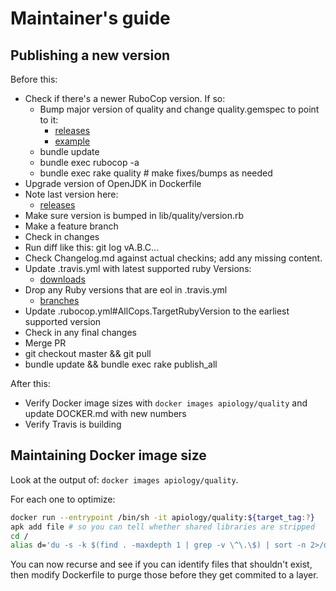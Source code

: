 # Maintainer's guide

## Publishing a new version

Before this:

* Check if there's a newer RuboCop version.  If so:
  * Bump major version of quality and change quality.gemspec to point to it:
    * [releases](https://github.com/rubocop-hq/rubocop/releases)
    * [example](https://github.com/apiology/quality/blob/master/quality.gemspec#L45)
  * bundle update
  * bundle exec rubocop -a
  * bundle exec rake quality # make fixes/bumps as needed
* Upgrade version of OpenJDK in Dockerfile
* Note last version here:
  * [releases](https://github.com/apiology/quality/releases)
* Make sure version is bumped in lib/quality/version.rb
* Make a feature branch
* Check in changes
* Run diff like this: git log vA.B.C...
* Check Changelog.md against actual checkins; add any missing content.
* Update .travis.yml with latest supported ruby Versions:
  * [downloads](https://www.ruby-lang.org/en/downloads/)
* Drop any Ruby versions that are eol in .travis.yml
  * [branches](https://www.ruby-lang.org/en/downloads/branches/)
* Update .rubocop.yml#AllCops.TargetRubyVersion to the earliest supported
  version
* Check in any final changes
* Merge PR
* git checkout master && git pull
* bundle update && bundle exec rake publish_all

After this:

* Verify Docker image sizes with `docker images apiology/quality` and update
  DOCKER.md with new numbers
* Verify Travis is building

## Maintaining Docker image size

Look at the output of: `docker images apiology/quality`.

For each one to optimize:

```sh
docker run --entrypoint /bin/sh -it apiology/quality:${target_tag:?}
apk add file # so you can tell whether shared libraries are stripped
cd /
alias d='du -s -k $(find . -maxdepth 1 | grep -v \^\.\$) | sort -n 2>/dev/null'
```

You can now recurse and see if you can identify files that shouldn't
exist, then modify Dockerfile to purge those before they get commited
to a layer.
